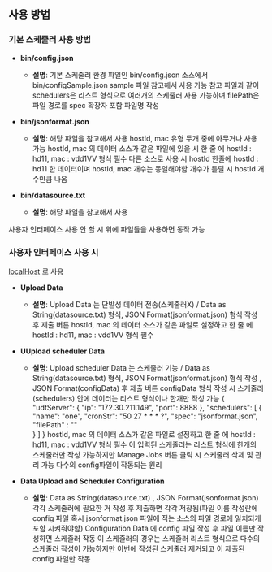 ## 사용 방법

### 기본 스케줄러 사용 방법
- **bin/config.json**
  - **설명**: 기본 스케줄러 환경 파일인 bin/config.json 소스에서 bin/configSample.json sample 파일 참고해서 사용 가능
  참고 파일과 같이 schedulers은 리스트 형식으로 여러개의 스케줄러 사용 가능하며 filePath은 파일 경로를 spec 확장자 포함 파일명 작성

- **bin/jsonformat.json**
  - **설명**: 해당 파일을 참고해서 사용 hostId, mac 유형 두개 중에 아무거나 사용 가능
  hostId, mac 의 데이터 소스가 같은 파일에 있을 시 한 줄 에 hostId :  hd11, mac : vdd1VV 형식 필수
  다른 소스로 사용 시 hostId 한줄에 hostId :  hd11 한 데이터이며 hostId, mac 개수는 동일해야함
  개수가 틀릴 시 hostId 개수만큼 나옴

- **bin/datasource.txt**
  - **설명**: 해당 파일을 참고해서 사용

 사용자 인터페이스 사용 안 할 시 위에 파일들을 사용하면 동작 가능
 
### 사용자 인터페이스 사용 시
[localHost](http://localhost:8082/) 로 사용 

- **Upload Data**
  - **설명**: Upload Data 는 단발성 데이터 전송(스케줄러X) / Data as String(datasource.txt) 형식, JSON Format(jsonformat.json) 형식 작성 후 제출 버튼
   hostId, mac 의 데이터 소스가 같은 파일로 설정하고 한 줄 에 hostId :  hd11, mac : vdd1VV 형식 필수
 
- **UUpload scheduler Data**
  - **설명**: Upload scheduler Data 는 스케줄러 기능 / Data as String(datasource.txt) 형식, JSON Format(jsonformat.json) 형식 작성 , JSON Format(configData) 후 제출 버튼
  configData 형식 작성 시 스케줄러 (schedulers) 안에 데이터는 리스트 형식이나 한개만 작성 가능
    {	"udtServer": {
              "ip": "172.30.211.149",
              "port": 8888
        },
        "schedulers": [
       {
            "name": "one",
            "cronStr": "50 27 * * * ?",
            "spec": "jsonformat.json",
            "filePath" : ""  
          }
        ]
      }
  hostId, mac 의 데이터 소스가 같은 파일로 설정하고 한 줄 에 hostId :  hd11, mac : vdd1VV 형식 필수
  이 입력된 스케줄러는 리스트 형식에 한개의 스케줄러만 작성 가능하지만 Manage Jobs 버튼 클릭 시 스케줄러 삭제 및 관리 가능
  다수의 config파일이 작동되는 원리

- **Data Upload and Scheduler Configuration**
  - **설명**: Data as String(datasource.txt) , JSON Format(jsonformat.json) 각각 스케줄러에 필요한 거 작성 후 제출하면 각각 저장됨(파일 이름 작성란에 config 파일 혹시 jsonformat.json 
    파일에 적는 소스의 파일 경로에 일치되게 포함 시켜줘야함)
    Configuration Data 에 config 파일 작성 후 파일 이름만 작성하면 스케줄러 작동
    이 스케줄러의 경우는 스케줄러 리스트 형식으로 다수의 스케줄러 작성이 가능하지만 이번에 작성된 스케줄러 제거되고 이 제출된 config 파일만 작동


